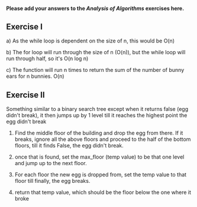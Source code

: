 #### Please add your answers to the **_Analysis of Algorithms_** exercises here.

## Exercise I

a) As the while loop is dependent on the size of n, this would be O(n)

b) The for loop will run through the size of n (O(n)), but the while loop will run through half, so it's O(n log n)

c) The function will run n times to return the sum of the number of bunny ears for n bunnies. O(n)

## Exercise II

Something similar to a binary search tree except when it returns false (egg didn't break), it then jumps up by 1 level till it reaches the highest point the egg didn't break

1. Find the middle floor of the building and drop the egg from there. If it breaks, ignore all the above floors and proceed to the half of the bottom floors, till it finds False, the egg didn't break.

2. once that is found, set the max_floor (temp value) to be that one level and jump up to the next floor.

3. For each floor the new egg is dropped from, set the temp value to that floor till finally, the egg breaks.

4. return that temp value, which should be the floor below the one where it broke
